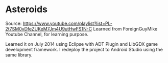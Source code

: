 # Asteroids
Source: https://www.youtube.com/playlist?list=PL-2t7SM0vDfeZUKeM7Jm4U9utHwFS1N-C
Learned from ForeignGuyMike Youtube Channel, for learning purpose.

Learned it on July 2014 using Eclipse with ADT Plugin and LibGDX game development framework. I redeploy the project to Android Studio using the same library.
